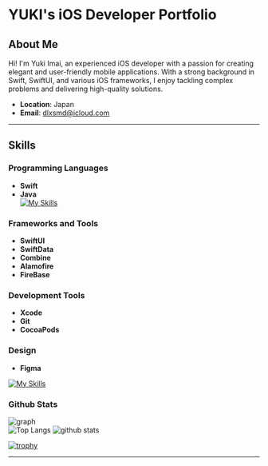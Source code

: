 # YUKI's iOS Developer Portfolio

## About Me

Hi! I'm Yuki Imai, an experienced iOS developer with a passion for creating elegant and user-friendly mobile applications. With a strong background in Swift, SwiftUI, and various iOS frameworks, I enjoy tackling complex problems and delivering high-quality solutions.

- **Location**: Japan
- **Email**: dlxsmd@icloud.com

---

## Skills

### Programming Languages
- **Swift**
- **Java**  
[![My Skills](https://skillicons.dev/icons?i=swift,java)](https://skillicons.dev)

### Frameworks and Tools
- **SwiftUI**
- **SwiftData**
- **Combine**
- **Alamofire**
- **FireBase**

### Development Tools
- **Xcode**
- **Git**
- **CocoaPods**

### Design
- **Figma**
  
[![My Skills](https://skillicons.dev/icons?i=figma)](https://skillicons.dev)


### Github Stats
<p align="left"> 
   <img alt="graph" src="http://github-profile-summary-cards.vercel.app/api/cards/profile-details?username=dlxsmd&theme=nord_bright" />
<br>
  <img alt="Top Langs"  src="http://github-profile-summary-cards.vercel.app/api/cards/productive-time?username=dlxsmd&theme=nord_bright&utcOffset=9" />
  <img alt="github stats"  src="http://github-profile-summary-cards.vercel.app/api/cards/stats?username=dlxsmd&theme=nord_bright" />
</p>

[![trophy](https://github-profile-trophy.vercel.app/?username=dlxsmd&row=1&column=7
)](https://github.com/dlxsmd/github-profile-trophy)

---

